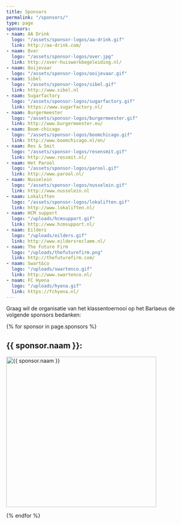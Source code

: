 ```yaml
---
title: Sponsors
permalink: "/sponsors/"
type: page
sponsors:
- naam: AA Drink
  logo: "/assets/sponsor-logos/aa-drink.gif"
  link: http://aa-drink.com/
- naam: Over
  logo: "/assets/sponsor-logos/over.jpg"
  link: http://over-huiswerkbegeleiding.nl/
- naam: Ooijevaar
  logo: "/assets/sponsor-logos/ooijevaar.gif"
- naam: Sibel
  logo: "/assets/sponsor-logos/sibel.gif"
  link: http://www.sibel.nl
- naam: Sugarfactory
  logo: "/assets/sponsor-logos/sugarfactory.gif"
  link: https://www.sugarfactory.nl/
- naam: Burgermeester
  logo: "/assets/sponsor-logos/burgermeester.gif"
  link: http://www.burgermeester.eu/
- naam: Boom-chicago
  logo: "/assets/sponsor-logos/boomchicago.gif"
  link: http://www.boomchicago.nl/en/
- naam: Res & Smit
  logo: "/assets/sponsor-logos/resensmit.gif"
  link: http://www.ressmit.nl/
- naam: Het Parool
  logo: "/assets/sponsor-logos/parool.gif"
  link: http://www.parool.nl/
- naam: Nusselein
  logo: "/assets/sponsor-logos/nusselein.gif"
  link: http://www.nusselein.nl
- naam: Lokaliften
  logo: "/assets/sponsor-logos/lokaliften.gif"
  link: http://www.lokaliften.nl/
- naam: HCM support
  logo: "/uploads/hcmsupport.gif"
  link: http://www.hcmsupport.nl/
- naam: Eilders
  logo: "/uploads/eilders.gif"
  link: http://www.eildersreclame.nl/
- naam: The Future Firm
  logo: "/uploads/thefuturefirm.png"
  link: http://thefuturefirm.com/
- naam: Swart&co
  logo: "/uploads/swartenco.gif"
  link: http://www.swartenco.nl/
- naam: FC Hyena
  logo: "/uploads/hyena.gif"
  link: https://fchyena.nl/
---
```


<p>
    Graag wil de organisatie van het klassentoernooi op het Barlaeus de volgende sponsors bedanken:
</p>

<div class="kolommen">
{% for sponsor in page.sponsors %}
<div class="blok">
<p>
<h2>{{ sponsor.naam }}:</h2>
<a {% if sponsor.link %}href="{{sponsor.link}}"{% endif %}>
<img width="400px" src="{{ sponsor.logo }}" alt="{{ sponsor.naam }}">
</a>
</p>
</div>
{% endfor %}
</div>
